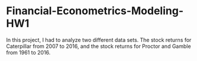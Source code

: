 # Financial-Econometrics-Modeling-HW1

In this project, I had to analyze two different data sets. The stock returns for Caterpillar from 2007 to 2016,
and the stock returns for Proctor and Gamble from 1961 to 2016. 

